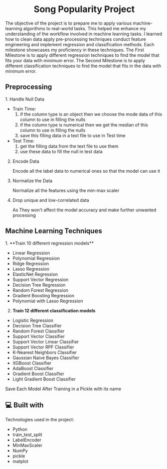 <h1 align="center" id="title">Song Popularity Project</h1>

<p id="description">The objective of the project is to prepare me to apply various machine-learning algorithms to real-world tasks.
  This helped me enhance my understanding of the workflow involved in machine learning tasks. 
  I learned how to clean data apply pre-processing techniques conduct feature engineering and implement regression and classification methods.
  Each milestone showcases my proficiency in these techniques.
  The First Milestone is to apply different regression techniques to find the model that fits your data with minimum error. 
  The Second Milestone is to apply different classification techniques to find the model that fits in the data with minimum error.</p>


<h2>Preprocessing</h2>
1. Handle Null Data

  * Train Time:
    1. if the column type is an object then we choose the mode data of this column to use in filling the nulls
    2. if the column type is numerical then we get the median of this column to use in filling the nulls
    3. save this filling data in a text file to use in Test time
  * Test Time:
    1. get the filling data from the text file to use them
    2. use these data to fill the null in test data
2. Encode Data

    Encode all the label data to numerical ones so that the model can use it
3. Normalize the Data

    Normalize all the features using the min-max scaler 
4. Drop unique and low-correlated data

    As They won't affect the model accuracy and make further unwanted processing
  
<h2>Machine Learning Techniques</h2>
1. **Train 10 different regression models**

  - Linear Regression
  - Polynomial Regression
  - Ridge Regression
  - Lasso Regression
  - ElasticNet Regression
  - Support Vector Regression
  - Decision Tree Regression
  - Random Forest Regression
  - Gradient Boosting Regression
  - Polynomial with Lasso Regression

2. **Train 12 different classification models**

  - Logistic Regression
  - Decision Tree Classifier
  - Random Forest Classifier
  - Support Vector Classifier
  - Support Vector Linear Classifier
  - Support Vector RPF Classifier
  - K-Nearest Neighbors Classifier
  - Gaussian Naive Bayes Classifier
  - XGBoost Classifier
  - AdaBoost Classifier
  - Gradient Boost Classifier
  - Light Gradient Boost Classifier

 Save Each Model After Training in a Pickle with its name
<h2>💻 Built with</h2>

Technologies used in the project:

*   Python
*   train\_test\_split
*   LabelEncoder
*   MinMaxScaler
*   NumPy
*   pickle
*   matplot
